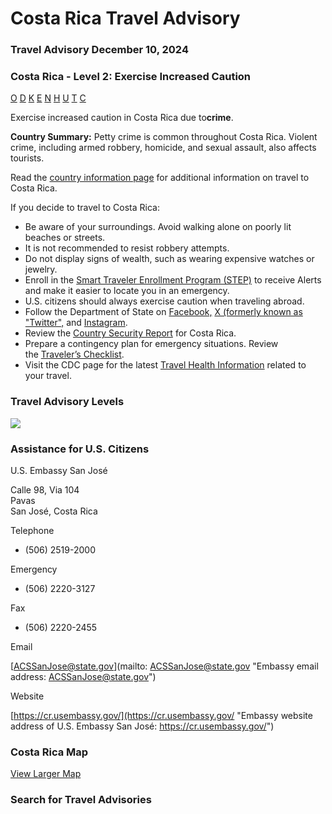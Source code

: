 # Costa Rica Travel Advisory

### Travel Advisory December 10, 2024

### Costa Rica - Level 2: Exercise Increased Caution

[O](javascript:void(0); "Tool Tip: Other")
[D](javascript:void(0); "Tool Tip: Wrongful Detention")
[K](javascript:void(0); "Tool Tip: Kidnap and Hostage")
[E](javascript:void(0); "Tool Tip: Event")
[N](javascript:void(0); "Tool Tip: Disaster")
[H](javascript:void(0); "Tool Tip: Health")
[U](javascript:void(0); "Tool Tip: Civil Unrest")
[T](javascript:void(0); "Tool Tip: Terrorism")
[C](javascript:void(0); "Tool Tip: Crimes")

Exercise increased caution in Costa Rica due to**crime**.

**Country Summary:** Petty crime is common throughout Costa Rica. Violent crime, including armed robbery, homicide, and sexual assault, also affects tourists.

Read the [country information page](https://travel.state.gov/content/travel/en/international-travel/International-Travel-Country-Information-Pages/CostaRica.html) for additional information on travel to Costa Rica.

If you decide to travel to Costa Rica:

* Be aware of your surroundings. Avoid walking alone on poorly lit beaches or streets.
* It is not recommended to resist robbery attempts.
* Do not display signs of wealth, such as wearing expensive watches or jewelry.
* Enroll in the [Smart Traveler Enrollment Program (STEP)](http://step.state.gov/) to receive Alerts and make it easier to locate you in an emergency.
* U.S. citizens should always exercise caution when traveling abroad.
* Follow the Department of State on [Facebook,](https://www.facebook.com/travelgov) [X (formerly known as "Twitter",](https://twitter.com/StateDept?ref_src=twsrc%5Egoogle%7Ctwcamp%5Eserp%7Ctwgr%5Eauthor) and [Instagram](http://www.instagram.com/travelgov).
* Review the [Country Security Report](https://www.osac.gov/Content/Browse/Report?subContentTypes=Country%20Security%20Report) for Costa Rica.
* Prepare a contingency plan for emergency situations. Review the [Traveler’s Checklist](https://travel.state.gov/content/travel/en/international-travel/before-you-go/travelers-checklist.html).
* Visit the CDC page for the latest [Travel Health Information](https://wwwnc.cdc.gov/travel/destinations/list) related to your travel.

### Travel Advisory Levels

[![](/content/dam/NEWTravelAssets/images/travel-levelv2.svg)](/content/travel/en/international-travel/before-you-go/about-our-new-products.html "Travel Advisory Levels")

### Assistance for U.S. Citizens

U.S. Embassy San José

Calle 98, Via 104  
Pavas  
San José, Costa Rica

Telephone

+ (506) 2519-2000

Emergency

+ (506) 2220-3127

Fax

+ (506) 2220-2455

Email

[ACSSanJose@state.gov](mailto: ACSSanJose@state.gov "Embassy email address: ACSSanJose@state.gov")

Website

[https://cr.usembassy.gov/](https://cr.usembassy.gov/ "Embassy website address of U.S. Embassy San José: https://cr.usembassy.gov/")

### Costa Rica Map

[View Larger Map](https://travelmaps.state.gov/TSGMap/?extent=-88.213542935,7.458269944,-80.234634479,11.585202753 "Map of Costa Rica")



### Search for Travel Advisories